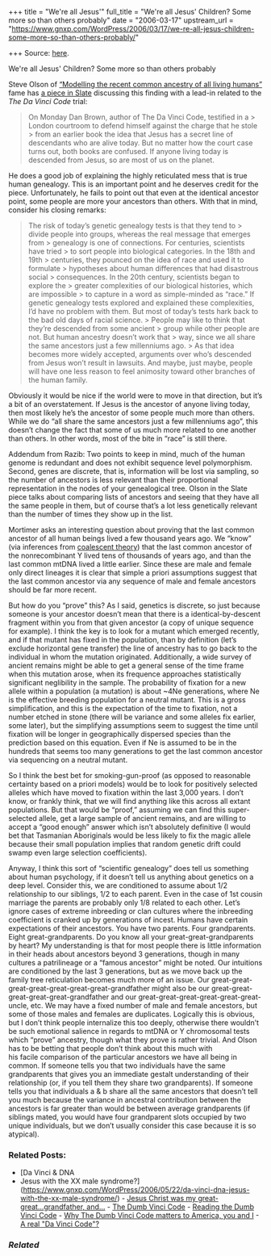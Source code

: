 +++
title = "We're all Jesus'"
full_title = "We're all Jesus' Children? Some more so than others probably"
date = "2006-03-17"
upstream_url = "https://www.gnxp.com/WordPress/2006/03/17/we-re-all-jesus-children-some-more-so-than-others-probably/"

+++
Source: [here](https://www.gnxp.com/WordPress/2006/03/17/we-re-all-jesus-children-some-more-so-than-others-probably/).

We're all Jesus' Children? Some more so than others probably

Steve Olson of [“Modelling the recent common ancestry of all living humans”](http://www.nature.com/nature/journal/v431/n7008/abs/nature02842.html) fame has [a piece in Slate](http://www.slate.com/id/2138060/) discussing this finding with a lead-in related to the *The Da Vinci Code* trial:

> On Monday Dan Brown, author of The Da Vinci Code, testified in a > London courtroom to defend himself against the charge that he stole > from an earlier book the idea that Jesus has a secret line of descendants who are alive today. But no matter how the court case turns out, both books are confused. If anyone living today is descended from Jesus, so are most of us on the planet.

He does a good job of explaining the highly reticulated mess that is true human genealogy. This is an important point and he deserves credit for the piece. Unfortunately, he fails to point out that even at the identical ancestor point, some people are more your ancestors than others. With that in mind, consider his closing remarks:

> The risk of today’s genetic genealogy tests is that they tend to > divide people into groups, whereas the real message that emerges from > genealogy is one of connections. For centuries, scientists have tried > to sort people into biological categories. In the 18th and 19th > centuries, they pounced on the idea of race and used it to formulate > hypotheses about human differences that had disastrous social > consequences. In the 20th century, scientists began to explore the > greater complexities of our biological histories, which are impossible > to capture in a word as simple-minded as “race.” If genetic genealogy tests explored and explained these complexities, I’d have no problem with them. But most of today’s tests hark back to the bad old days of racial science. >
> People may like to think that they’re descended from some ancient > group while other people are not. But human ancestry doesn’t work that > way, since we all share the same ancestors just a few millenniums ago. > As that idea becomes more widely accepted, arguments over who’s descended from Jesus won’t result in lawsuits. And maybe, just maybe, people will have one less reason to feel animosity toward other branches of the human family.

Obviously it would be nice if the world were to move in that direction, but it’s a bit of an overstatement. If Jesus is the ancestor of anyone living today, then most likely he’s the ancestor of some people much more than others. While we do “all share the same ancestors just a few millenniums ago”, this doesn’t change the fact that some of us much more related to one another than others. In other words, most of the bite in “race” is still there.

Addendum from Razib: Two points to keep in mind, much of the human genome is redundant and does not exhibit sequence level polymorphism. Second, genes are discrete, that is, information will be lost via sampling, so the number of ancestors is less relevant than their proportional representation in the nodes of your genealogical tree. Olson in the Slate piece talks about comparing lists of ancestors and seeing that they have all the same people in them, but of course that’s a lot less genetically relevant than the number of times they show up in the list.

Mortimer asks an interesting question about proving that the last common ancestor of all human beings lived a few thousand years ago. We “know” (via inferences from [coalescent theory](http://www.coalescenttheory.com/)) that the last common ancestor of the nonrecombinant Y lived tens of thousands of years ago, and than the last common mtDNA lived a little earlier. Since these are male and female only direct lineages it is clear that simple a priori assumptions suggest that the last common ancestor via any sequence of male and female ancestors should be far more recent.

But how do you “prove” this? As I said, genetics is discrete, so just because someone is your ancestor doesn’t mean that there is a identical-by-descent fragment within you from that given ancestor (a copy of unique sequence for example). I think the key is to look for a mutant which emerged recently, and if that mutant has fixed in the population, than by definition (let’s exclude horizontal gene transfer) the line of ancestry has to go back to the individual in whom the mutation originated. Additionally, a wide survey of ancient remains might be able to get a general sense of the time frame when this mutation arose, when its frequence approaches statistically significant neglibility in the sample. The probability of fixation for a new allele within a population (a mutation) is about \~4Ne generations, where Ne is the effective breeding population for a neutral mutant. This is a gross simplification, and this is the expectation of the time to fixation, not a number etched in stone (there will be variance and some alleles fix earlier, some later), but the simplifying assumptions seem to suggest the time until fixation will be longer in geographically dispersed species than the prediction based on this equation. Even if Ne is assumed to be in the hundreds that seems too many generations to get the last common ancestor via sequencing on a neutral mutant.

So I think the best bet for smoking-gun-proof (as opposed to reasonable certainty based on a priori models) would be to look for positively selected alleles which have moved to fixation within the last 3,000 years. I don’t know, or frankly think, that we will find anything like this across all extant populations. But that would be “proof,” assuming we can find this super-selected allele, get a large sample of ancient remains, and are willing to accept a “good enough” answer which isn’t absolutely definitive (I would bet that Tasmanian Aboriginals would be less likely to fix the magic allele because their small population implies that random genetic drift could swamp even large selection coefficients).

Anyway, I think this sort of “scientific genealogy” does tell us something about human psychology, if it doesn’t tell us anything about genetics on a deep level. Consider this, we are conditioned to assume about 1/2 relationship to our siblings, 1/2 to each parent. Even in the case of 1st cousin marriage the parents are probably only 1/8 related to each other. Let’s ignore cases of extreme inbreeding or clan cultures where the inbreeding coefficient is cranked up by generations of incest. Humans have certain expectations of their ancestors. You have two parents. Four grandparents. Eight great-grandparents. Do you know all your great-great-grandparents by heart? My understanding is that for most people there is little information in their heads about ancestors beyond 3 generations, though in many cultures a patrilineage or a “famous ancestor” might be noted. Our intuitions are conditioned by the last 3 generations, but as we move back up the family tree reticulation becomes much more of an issue. Our great-great-great-great-great-great-great-grandfather might also be our great-great-great-great-great-grandfather and our great-great-great-great-great-great-uncle, etc. We may have a fixed number of male and female ancestors, but some of those males and females are duplicates. Logically this is obvious, but I don’t think people internalize this too deeply, otherwise there wouldn’t be such emotional salience in regards to mtDNA or Y chromosomal tests which “prove” ancestry, though what they prove is rather trivial. And Olson has to be betting that people don’t think about this much with  
his facile comparison of the particular ancestors we have all being in common. If someone tells you that two individuals have the same grandparents that gives you an immediate gestalt understanding of their relationship (or, if you tell them they share two grandparents). If someone tells you that individuals a & b share all the same ancestors that doesn’t tell you much because the variance in ancestral contribution between the ancestors is far greater than would be between average grandparents (if siblings mated, you would have four grandparent slots occupied by two unique individuals, but we don’t usually consider this case because it is so atypical).

### Related Posts:

- [Da Vinci & DNA
- Jesus with the XX male
  syndrome?](https://www.gnxp.com/WordPress/2006/05/22/da-vinci-dna-jesus-with-the-xx-male-syndrome/) - [Jesus Christ was my great-great...grandfather,
  and…](https://www.gnxp.com/WordPress/2006/03/17/jesus-christ-was-my-great-great-grandfather-and-great-great-uncle-etc/) - [The Dumb Vinci
  Code](https://www.gnxp.com/WordPress/2006/05/22/the-dumb-vinci-code/) - [Reading the Dumb Vinci
  Code](https://www.gnxp.com/WordPress/2006/05/22/reading-the-dumb-vinci-code/) - [Why The Dumb Vinci Code matters to America, you and
  I](https://www.gnxp.com/WordPress/2006/05/22/why-the-dumb-vinci-code-matters-to-america-you-and-i/) - [A real "Da Vinci
  Code"?](https://www.gnxp.com/WordPress/2008/01/14/a-real-da-vinci-code/)

### *Related*

[](https://www.addtoany.com/add_to/facebook?linkurl=https%3A%2F%2Fwww.gnxp.com%2FWordPress%2F2006%2F03%2F17%2Fwe-re-all-jesus-children-some-more-so-than-others-probably%2F&linkname=We%27re%20all%20Jesus%27%20Children%3F%20Some%20more%20so%20than%20others%20probably "Facebook")[](https://www.addtoany.com/add_to/twitter?linkurl=https%3A%2F%2Fwww.gnxp.com%2FWordPress%2F2006%2F03%2F17%2Fwe-re-all-jesus-children-some-more-so-than-others-probably%2F&linkname=We%27re%20all%20Jesus%27%20Children%3F%20Some%20more%20so%20than%20others%20probably "Twitter")[](https://www.addtoany.com/add_to/email?linkurl=https%3A%2F%2Fwww.gnxp.com%2FWordPress%2F2006%2F03%2F17%2Fwe-re-all-jesus-children-some-more-so-than-others-probably%2F&linkname=We%27re%20all%20Jesus%27%20Children%3F%20Some%20more%20so%20than%20others%20probably "Email")[](https://www.addtoany.com/share)

